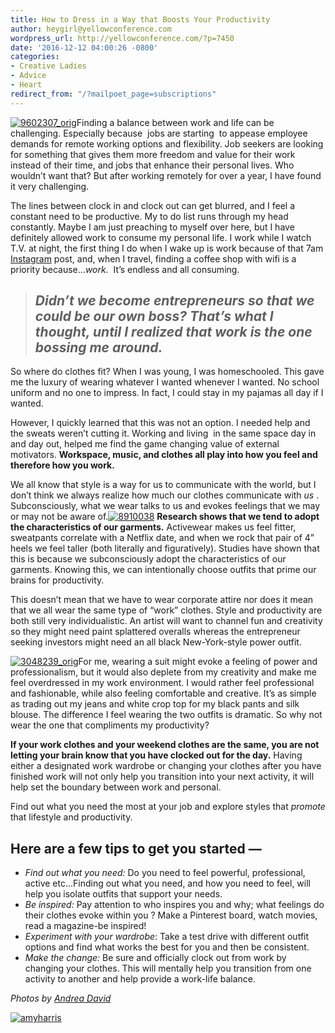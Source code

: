 ```yaml
---
title: How to Dress in a Way that Boosts Your Productivity
author: heygirl@yellowconference.com
wordpress_url: http://yellowconference.com/?p=7450
date: '2016-12-12 04:00:26 -0800'
categories:
- Creative Ladies
- Advice
- Heart
redirect_from: "/?mailpoet_page=subscriptions"
---
```


[![9602307_orig](http://yellowconference.com/wp-content/uploads/2016/12/9602307_orig.jpg)](http://yellowconference.com/wp-content/uploads/2016/12/9602307_orig.jpg)Finding a balance between work and life can be challenging. Especially because  jobs are starting  to appease employee demands for remote working options and flexibility. Job seekers are looking for something that gives them more freedom and value for their work instead of their time, and jobs that enhance their personal lives. Who wouldn’t want that? But after working remotely for over a year, I have found it very challenging.

The lines between clock in and clock out can get blurred, and I feel a constant need to be productive. My to do list runs through my head constantly. Maybe I am just preaching to myself over here, but I have definitely allowed work to consume my personal life. I work while I watch T.V. at night, the first thing I do when I wake up is work because of that 7am [Instagram](https://www.instagram.com/taperedmagazine/) post, and, when I travel, finding a coffee shop with wifi is a priority because…_work._  It’s endless and all consuming.

> ## _Didn’t we become entrepreneurs so that we could be our own boss? That’s what I thought, until I realized that work is the one bossing me around._

So where do clothes fit? When I was young, I was homeschooled. This gave me the luxury of wearing whatever I wanted whenever I wanted. No school uniform and no one to impress. In fact, I could stay in my pajamas all day if I wanted.

However, I quickly learned that this was not an option. I needed help and the sweats weren’t cutting it. Working and living  in the same space day in and day out, helped me find the game changing value of external motivators. **Workspace, music, and clothes all play into how you feel and therefore how you work.**

We all know that style is a way for us to communicate with the world, but I don’t think we always realize how much our clothes communicate with _us_ . Subconsciously, what we wear talks to us and evokes feelings that we may or may not be aware of.[![8910038](http://yellowconference.com/wp-content/uploads/2016/12/8910038.jpg)](http://yellowconference.com/wp-content/uploads/2016/12/8910038.jpg) **Research shows that we tend to adopt the characteristics of our garments.** Activewear makes us feel fitter, sweatpants correlate with a Netflix date, and when we rock that pair of 4” heels we feel taller (both literally and figuratively). Studies have shown that this is because we subconsciously adopt the characteristics of our garments. Knowing this, we can intentionally choose outfits that prime our brains for productivity.

This doesn’t mean that we have to wear corporate attire nor does it mean that we all wear the same type of “work” clothes. Style and productivity are both still very individualistic. An artist will want to channel fun and creativity so they might need paint splattered overalls whereas the entrepreneur seeking investors might need an all black New-York-style power outfit.

[![3048239_orig](http://yellowconference.com/wp-content/uploads/2016/12/3048239_orig.jpg)](http://yellowconference.com/wp-content/uploads/2016/12/3048239_orig.jpg)For me, wearing a suit might evoke a feeling of power and professionalism, but it would also deplete from my creativity and make me feel overdressed in my work environment. I would rather feel professional and fashionable, while also feeling comfortable and creative. It’s as simple as trading out my jeans and white crop top for my black pants and silk blouse. The difference I feel wearing the two outfits is dramatic. So why not wear the one that compliments my productivity?

**If your work clothes and your weekend clothes are the same, you are not letting your brain know that you have clocked out for the day.** Having either a designated work wardrobe or changing your clothes after you have finished work will not only help you transition into your next activity, it will help set the boundary between work and personal.

Find out what you need the most at your job and explore styles that _promote_ that lifestyle and productivity.

## **Here are a few tips to get you started —**

*   _Find out what you need:_ Do you need to feel powerful, professional, active etc...Finding out what you need, and how you need to feel, will help you isolate outfits that support your needs.
*   _Be inspired:_ Pay attention to who inspires you and why; what feelings do their clothes evoke within you ? Make a Pinterest board, watch movies, read a magazine-be inspired!
*   _Experiment with your wardrobe_: Take a test drive with different outfit options and find what works the best for you and then be consistent.
*   _Make the change:_ Be sure and officially clock out from work by changing your clothes. This will mentally help you transition from one activity to another and help provide a work-life balance.

_Photos by [Andrea David](http://andreadavid.co/)_

[![amyharris](http://yellowconference.com/wp-content/uploads/2016/12/AMYHARRIS.jpg)](http://www.taperedmagazine.com/)
